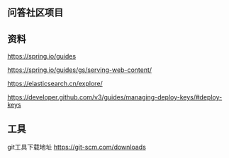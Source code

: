 ## 问答社区项目

## 资料
https://spring.io/guides

https://spring.io/guides/gs/serving-web-content/

https://elasticsearch.cn/explore/

https://developer.github.com/v3/guides/managing-deploy-keys/#deploy-keys

## 工具
git工具下载地址 https://git-scm.com/downloads

